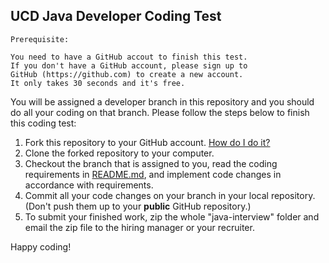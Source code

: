 ## UCD Java Developer Coding Test

```
Prerequisite:

You need to have a GitHub accout to finish this test.
If you don't have a GitHub account, please sign up to 
GitHub (https://github.com) to create a new account. 
It only takes 30 seconds and it's free.
```

You will be assigned a developer branch in this repository and you should do all your coding on that branch. Please follow the steps below to finish this coding test:

1. Fork this repository to your GitHub account. [How do I do it?](https://help.github.com/articles/fork-a-repo/)
2. Clone the forked repository to your computer.
3. Checkout the branch that is assigned to you, read the coding requirements in [README.md](https://github.com/talent-seeker/java-interview/tree/topic), and implement code changes in accordance with requirements.
4. Commit all your code changes on your branch in your local repository. (Don't push them up to your **public** GitHub repository.)
5. To submit your finished work, zip the whole "java-interview" folder and email the zip file to the hiring manager or your recruiter.


Happy coding!